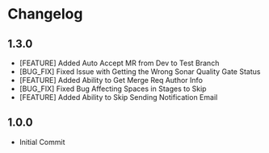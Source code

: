 # Changelog

## 1.3.0

* [FEATURE] Added Auto Accept MR from Dev to Test Branch
* [BUG_FIX] Fixed Issue with Getting the Wrong Sonar Quality Gate Status
* [FEATURE] Added Ability to Get Merge Req Author Info
* [BUG_FIX] Fixed Bug Affecting Spaces in Stages to Skip
* [FEATURE] Added Ability to Skip Sending Notification Email

## 1.0.0

* Initial Commit

